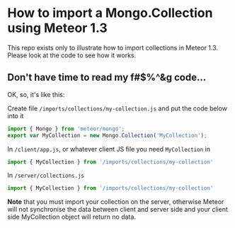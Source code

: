 # How to import a Mongo.Collection using Meteor 1.3

This repo exists only to illustrate how to import collections in Meteor 1.3. Please look at the code to see how it works.

## Don't have time to read my f#$%^&g code...

OK, so, it's like this:

Create file `/imports/collections/my-collection.js` and put the code below into it

```js
import { Mongo } from 'meteor/mongo';
export var MyCollection = new Mongo.Collection('MyCollection');
```

In `/client/app.js`, or whatever client JS file you need `MyCollection` in

```js
import { MyCollection } from '/imports/collections/my-collection'
```

In `/server/collections.js`

```js
import { MyCollection } from '/imports/collections/my-collection'
```

**Note** that you must import your collection on the server, otherwise Meteor will not synchronise the data between client and server side and your client side MyCollection object will return no data.
